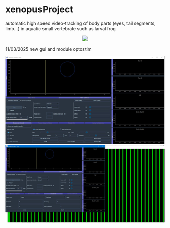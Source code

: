 # xenopusProject
automatic high speed video-tracking of body parts (eyes, tail segments, limb…) in aquatic small vertebrate such as larval frog

<p align="center">
<img src="/doc/capturescreen-rostro-caudal-66-60p.gif">
</p>


11/03/2025
new gui and module optostim

<p align="center">
<img src="/doc/Capture_GUI.JPG">
<img src="/doc/capture_GUI_optostim.JPG">
</p>
